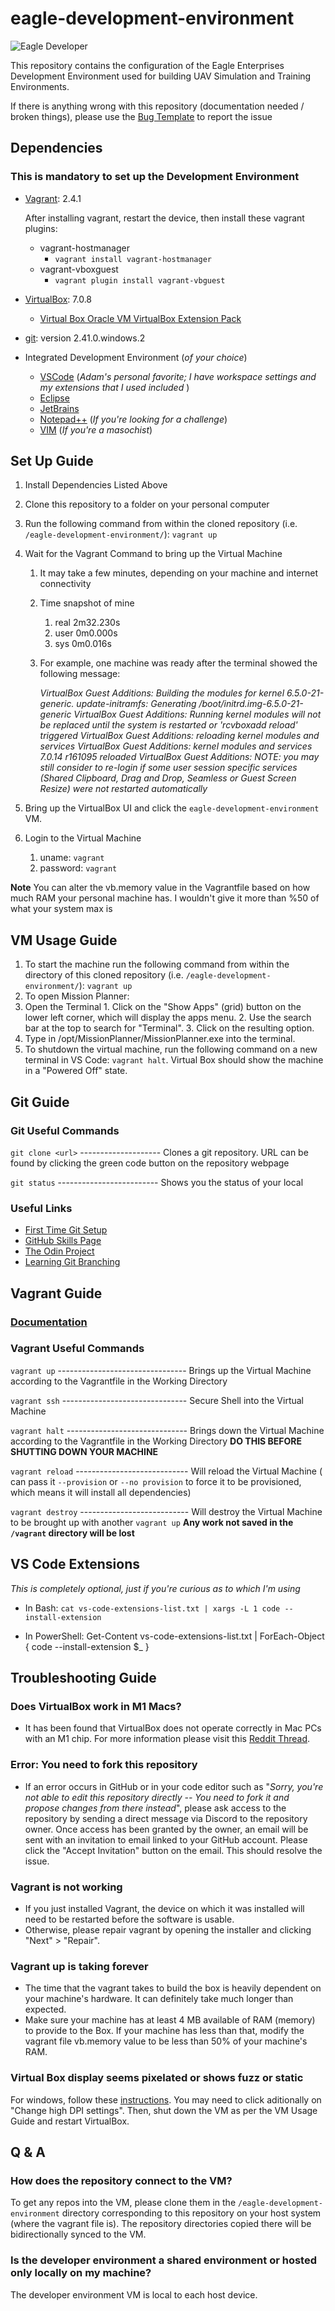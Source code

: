 # eagle-development-environment

![Eagle Developer](https://imgur.com/jtczs2f.jpg)

This repository contains the configuration of the Eagle Enterprises Development
Environment used for building UAV Simulation and Training Environments.

If there is anything wrong with this repository (documentation needed / broken
things), please use the
[Bug Template](https://github.com/Cybower/eagle-development-environment/issues/new?assignees=&labels=bug&projects=&template=bug-template.md&title=)
to report the issue

## Dependencies

### **This is mandatory to set up the Development Environment**

- [Vagrant](https://developer.hashicorp.com/vagrant/downloads): 2.4.1

  After installing vagrant, restart the device, then install these vagrant plugins:
  - vagrant-hostmanager
    - `vagrant install vagrant-hostmanager`
  - vagrant-vboxguest
    - `vagrant plugin install vagrant-vbguest`
- [VirtualBox](https://www.virtualbox.org/wiki/Downloads): 7.0.8
  - [Virtual Box Oracle VM VirtualBox Extension Pack](https://download.virtualbox.org/virtualbox/7.0.14/Oracle_VM_VirtualBox_Extension_Pack-7.0.14.vbox-extpack)
- [git](https://git-scm.com/downloads): version 2.41.0.windows.2
- Integrated Development Environment (_of your choice_)
  - [VSCode](https://code.visualstudio.com/download) (_Adam's personal favorite;
    I have workspace settings and my extensions that I used included_ )
  - [Eclipse](https://www.eclipse.org/downloads/)
  - [JetBrains](https://www.jetbrains.com/products/)
  - [Notepad++](https://notepad-plus-plus.org/downloads/) (_If you're looking
    for a challenge_)
  - [VIM](https://www.vim.org/download.php) (_If you're a masochist_)

## Set Up Guide

1. Install Dependencies Listed Above
2. Clone this repository to a folder on your personal computer
3. Run the following command from within the cloned repository (i.e.
   `/eagle-development-environment/`): `vagrant up`
4. Wait for the Vagrant Command to bring up the Virtual Machine
   1. It may take a few minutes, depending on your machine and internet
      connectivity
   2. Time snapshot of mine
      1. real 2m32.230s
      2. user 0m0.000s
      3. sys 0m0.016s
   3. For example, one machine was ready after the terminal showed the following message:
      
      *VirtualBox Guest Additions: Building the modules for kernel 6.5.0-21-generic.
      update-initramfs: Generating /boot/initrd.img-6.5.0-21-generic
      VirtualBox Guest Additions: Running kernel modules will not be replaced until 
      the system is restarted or 'rcvboxadd reload' triggered
      VirtualBox Guest Additions: reloading kernel modules and services
      VirtualBox Guest Additions: kernel modules and services 7.0.14 r161095 reloaded
      VirtualBox Guest Additions: NOTE: you may still consider to re-login if some
      user session specific services (Shared Clipboard, Drag and Drop, Seamless or
      Guest Screen Resize) were not restarted automatically*

5. Bring up the VirtualBox UI and click the `eagle-development-environment` VM.
6. Login to the Virtual Machine
   1. uname: `vagrant`
   2. password: `vagrant`

**Note** You can alter the vb.memory value in the Vagrantfile based on how much
RAM your personal machine has. I wouldn't give it more than %50 of what your
system max is

## VM Usage Guide
1. To start the machine run the following command from within the directory of this cloned repository (i.e. `/eagle-development-environment/`):
   `vagrant up`
2. To open Mission  Planner:
  1. Open the Terminal
    1. Click on the "Show Apps" (grid) button on the lower left corner, which will display the apps menu. 
    2. Use the search bar at the top to search for "Terminal".
    3. Click on the resulting option.
  2. Type in /opt/MissionPlanner/MissionPlanner.exe into the terminal.
3. To shutdown the virtual machine, run the following command on a new terminal in VS Code: `vagrant halt`. Virtual Box should show the machine in a "Powered Off" state. 

## Git Guide

### Git Useful Commands

`git clone <url>` -------------------- Clones a git repository. URL can be found
by clicking the green code button on the repository webpage

`git status` ------------------------- Shows you the status of your local

### Useful Links

- [First Time Git Setup](https://git-scm.com/book/en/v2/Getting-Started-First-Time-Git-Setup)
- [GitHub Skills Page](https://skills.github.com/)
- [The Odin Project](https://www.theodinproject.com/lessons/foundations-introduction-to-git)
- [Learning Git Branching](https://learngitbranching.js.org/)

## Vagrant Guide

### [Documentation](https://developer.hashicorp.com/vagrant/docs)

### Vagrant Useful Commands

`vagrant up` -------------------------------- Brings up the Virtual Machine
according to the Vagrantfile in the Working Directory

`vagrant ssh` ------------------------------- Secure Shell into the Virtual
Machine

`vagrant halt` ------------------------------ Brings down the Virtual Machine
according to the Vagrantfile in the Working Directory **DO THIS BEFORE SHUTTING
DOWN YOUR MACHINE**

`vagrant reload` ---------------------------- Will reload the Virtual Machine (
can pass it `--provision` or `--no provision` to force it to be provisioned,
which means it will install all dependencies)

`vagrant destroy` --------------------------- Will destroy the Virtual Machine
to be brought up with another `vagrant up` **Any work not saved in the
`/vagrant` directory will be lost**

## VS Code Extensions

_This is completely optional, just if you're curious as to which I'm using_

- In Bash:
  `cat vs-code-extensions-list.txt | xargs -L 1 code --install-extension`

- In PowerShell: Get-Content vs-code-extensions-list.txt | ForEach-Object { code
  --install-extension $\_ }

## Troubleshooting Guide

###  Does VirtualBox work in M1 Macs?

- It has been found that VirtualBox does not operate correctly in Mac PCs with an M1 chip. For more information please visit this [Reddit Thread](https://www.reddit.com/r/mac/comments/14rics9/does_virtualbox_work_in_m1_macs/).

### Error: You need to fork this repository

- If an error occurs in GitHub or in your code editor such as "*Sorry, you're not able to edit this repository directly -- You need to fork it and propose changes from there instead*", please ask access to the repository by sending a direct message via Discord to the repository owner. Once access has been granted by the owner, an email will be sent with an invitation to email linked to your GitHub account. Please click the "Accept Invitation" button on the email. This should resolve the issue.

### Vagrant is not working

- If you just installed Vagrant, the device on which it was installed will need to be restarted before the software is usable.
- Otherwise, please repair vagrant by opening the installer and clicking "Next" > "Repair".

### Vagrant up is taking forever

- The time that the vagrant takes to build the box is heavily dependent on your machine's hardware. It can definitely take much longer than expected.
- Make sure your machine has at least 4 MB available of RAM (memory) to provide to the Box. If your machine has less than that, modify the vagrant file vb.memory value to be less than 50% of your machine's RAM.

### Virtual Box display seems pixelated or shows fuzz or static

For windows, follow these [instructions](https://superuser.com/questions/894328/virtualbox-guests-are-upsampled-blurry-due-to-dpi-scaling-from-windows-host-a). You may need to click aditionally on "Change high DPI settings". Then, shut down the VM as per the VM Usage Guide and restart VirtualBox.

## Q & A

### How does the repository connect to the VM?

To get any repos into the VM, please clone them in the `/eagle-development-environment` directory corresponding to this repository on your host system (where the vagrant file is). The repository directories copied there will be  bidirectionally synced to the VM.

### Is the developer environment a shared environment or hosted only locally on my machine?

The developer environment VM is local to each host device.


